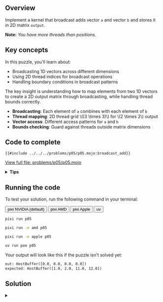 ## Overview

Implement a kernel that broadcast adds vector `a` and vector `b` and stores it in 2D matrix `output`.

**Note:** _You have more threads than positions._

## Key concepts

In this puzzle, you'll learn about:

- Broadcasting 1D vectors across different dimensions
- Using 2D thread indices for broadcast operations
- Handling boundary conditions in broadcast patterns

The key insight is understanding how to map elements from two 1D vectors to create a 2D output matrix through broadcasting, while handling thread bounds correctly.

- **Broadcasting**: Each element of `a` combines with each element of `b`
- **Thread mapping**: 2D thread grid \\((3 \times 3)\\) for \\(2 \times 2\\) output
- **Vector access**: Different access patterns for `a` and `b`
- **Bounds checking**: Guard against threads outside matrix dimensions

## Code to complete

```mojo
{{#include ../../../problems/p05/p05.mojo:broadcast_add}}
```

<a href="{{#include ../_includes/repo_url.md}}/blob/main/problems/p05/p05.mojo" class="filename">View full file: problems/p05/p05.mojo</a>

<details>
<summary><strong>Tips</strong></summary>

<div class="solution-tips">

1. Get 2D indices: `row = thread_idx.y`, `col = thread_idx.x`
2. Add guard: `if row < size and col < size`
3. Inside guard: think about how to broadcast values of `a` and `b`

</div>
</details>

## Running the code

To test your solution, run the following command in your terminal:

<div class="code-tabs" data-tab-group="package-manager">
  <div class="tab-buttons">
    <button class="tab-button">pixi NVIDIA (default)</button>
    <button class="tab-button">pixi AMD</button>
    <button class="tab-button">pixi Apple</button>
    <button class="tab-button">uv</button>
  </div>
  <div class="tab-content">

```bash
pixi run p05
```

  </div>
  <div class="tab-content">

```bash
pixi run -e amd p05
```

  </div>
  <div class="tab-content">

```bash
pixi run -e apple p05
```

  </div>
  <div class="tab-content">

```bash
uv run poe p05
```

  </div>
</div>

Your output will look like this if the puzzle isn't solved yet:

```txt
out: HostBuffer([0.0, 0.0, 0.0, 0.0])
expected: HostBuffer([1.0, 2.0, 11.0, 12.0])
```

## Solution

<details class="solution-details">
<summary></summary>

```mojo
{{#include ../../../solutions/p05/p05.mojo:broadcast_add_solution}}
```

<div class="solution-explanation">

This solution demonstrates fundamental GPU broadcasting concepts without LayoutTensor abstraction:

1. **Thread to matrix mapping**
   - Uses `thread_idx.y` for row access and `thread_idx.x` for column access
   - Direct mapping from 2D thread grid to output matrix elements
   - Handles excess threads (3×3 grid) for 2×2 output matrix

2. **Broadcasting mechanics**
   - Vector `a` broadcasts horizontally: same `a[col]` used across each row
   - Vector `b` broadcasts vertically: same `b[row]` used across each column
   - Output combines both vectors through addition

   ```txt
   [ a0 a1 ]  +  [ b0 ]  =  [ a0+b0  a1+b0 ]
                 [ b1 ]     [ a0+b1  a1+b1 ]
   ```

3. **Bounds checking**
   - Single guard condition `row < size and col < size` handles both dimensions
   - Prevents out-of-bounds access for both input vectors and output matrix
   - Required due to 3×3 thread grid being larger than 2×2 data

Compare this with the LayoutTensor version to see how the abstraction simplifies broadcasting operations while maintaining the same underlying concepts.
</div>
</details>
